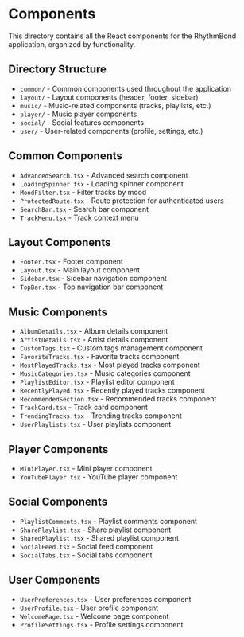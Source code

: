 # Components

This directory contains all the React components for the RhythmBond application, organized by functionality.

## Directory Structure

- `common/` - Common components used throughout the application
- `layout/` - Layout components (header, footer, sidebar)
- `music/` - Music-related components (tracks, playlists, etc.)
- `player/` - Music player components
- `social/` - Social features components
- `user/` - User-related components (profile, settings, etc.)

## Common Components

- `AdvancedSearch.tsx` - Advanced search component
- `LoadingSpinner.tsx` - Loading spinner component
- `MoodFilter.tsx` - Filter tracks by mood
- `ProtectedRoute.tsx` - Route protection for authenticated users
- `SearchBar.tsx` - Search bar component
- `TrackMenu.tsx` - Track context menu

## Layout Components

- `Footer.tsx` - Footer component
- `Layout.tsx` - Main layout component
- `Sidebar.tsx` - Sidebar navigation component
- `TopBar.tsx` - Top navigation bar component

## Music Components

- `AlbumDetails.tsx` - Album details component
- `ArtistDetails.tsx` - Artist details component
- `CustomTags.tsx` - Custom tags management component
- `FavoriteTracks.tsx` - Favorite tracks component
- `MostPlayedTracks.tsx` - Most played tracks component
- `MusicCategories.tsx` - Music categories component
- `PlaylistEditor.tsx` - Playlist editor component
- `RecentlyPlayed.tsx` - Recently played tracks component
- `RecommendedSection.tsx` - Recommended tracks component
- `TrackCard.tsx` - Track card component
- `TrendingTracks.tsx` - Trending tracks component
- `UserPlaylists.tsx` - User playlists component

## Player Components

- `MiniPlayer.tsx` - Mini player component
- `YouTubePlayer.tsx` - YouTube player component

## Social Components

- `PlaylistComments.tsx` - Playlist comments component
- `SharePlaylist.tsx` - Share playlist component
- `SharedPlaylist.tsx` - Shared playlist component
- `SocialFeed.tsx` - Social feed component
- `SocialTabs.tsx` - Social tabs component

## User Components

- `UserPreferences.tsx` - User preferences component
- `UserProfile.tsx` - User profile component
- `WelcomePage.tsx` - Welcome page component
- `ProfileSettings.tsx` - Profile settings component
